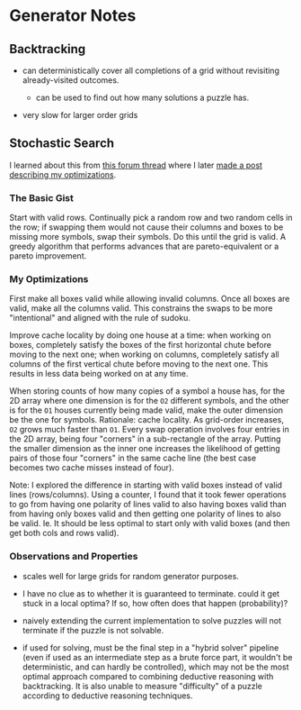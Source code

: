 # Generator Notes

## Backtracking

- can deterministically cover all completions of a grid without revisiting already-visited outcomes.
  - can be used to find out how many solutions a puzzle has.

- very slow for larger order grids

## Stochastic Search

I learned about this from [this forum thread](http://forum.enjoysudoku.com/giant-sudoku-s-16x16-25x25-36x36-100x100-t6578-120.html#p259504) where I later [made a post describing my optimizations](http://forum.enjoysudoku.com/giant-sudoku-s-16x16-25x25-36x36-100x100-t6578-150.html#p318577).

### The Basic Gist

Start with valid rows. Continually pick a random row and two random cells in the row; if swapping them would not cause their columns and boxes to be missing more symbols, swap their symbols. Do this until the grid is valid. A greedy algorithm that performs advances that are pareto-equivalent or a pareto improvement.

### My Optimizations

First make all boxes valid while allowing invalid columns. Once all boxes are valid, make all the columns valid. This constrains the swaps to be more "intentional" and aligned with the rule of sudoku.

Improve cache locality by doing one house at a time: when working on boxes, completely satisfy the boxes of the first horizontal chute before moving to the next one; when working on columns, completely satisfy all columns of the first vertical chute before moving to the next one. This results in less data being worked on at any time.

When storing counts of how many copies of a symbol a house has, for the 2D array where one dimension is for the `O2` different symbols, and the other is for the `O1` houses currently being made valid, make the outer dimension be the one for symbols. Rationale: cache locality. As grid-order increases, `O2` grows much faster than `O1`. Every swap operation involves four entries in the 2D array, being four "corners" in a sub-rectangle of the array. Putting the smaller dimension as the inner one increases the likelihood of getting pairs of those four "corners" in the same cache line (the best case becomes two cache misses instead of four).

Note: I explored the difference in starting with valid boxes instead of valid lines (rows/columns). Using a counter, I found that it took fewer operations to go from having one polarity of lines valid to also having boxes valid than from having only boxes valid and then getting one polarity of lines to also be valid. Ie. It should be less optimal to start only with valid boxes (and then get both cols and rows valid).

### Observations and Properties

- scales well for large grids for random generator purposes.

- I have no clue as to whether it is guaranteed to terminate. could it get stuck in a local optima? If so, how often does that happen (probability)?

- naively extending the current implementation to solve puzzles will not terminate if the puzzle is not solvable.

- if used for solving, must be the final step in a "hybrid solver" pipeline (even if used as an intermediate step as a brute force part, it wouldn't be deterministic, and can hardly be controlled), which may not be the most optimal approach compared to combining deductive reasoning with backtracking. It is also unable to measure "difficulty" of a puzzle according to deductive reasoning techniques.